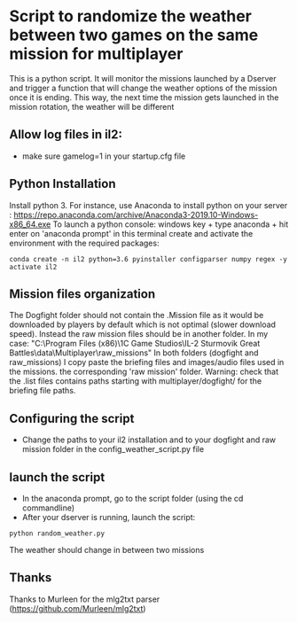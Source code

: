 # Script to randomize the weather between two games on the same mission for multiplayer

This is a python script. It will monitor the missions launched by a Dserver and trigger a function that will change the weather options of the mission once it is ending.
This way, the next time the mission gets launched in the mission rotation, the weather will be different

## Allow log files in il2:
* make sure gamelog=1 in your startup.cfg file

## Python Installation
Install python 3. For instance, use Anaconda to install python on your server :
https://repo.anaconda.com/archive/Anaconda3-2019.10-Windows-x86_64.exe
To launch a python console: windows key + type anaconda + hit enter on  'anaconda prompt' 
in this terminal create and activate the environment with the required packages:
```
conda create -n il2 python=3.6 pyinstaller configparser numpy regex -y
activate il2
```
## Mission files organization  
The Dogfight folder should not contain the .Mission file as it would be downloaded by players by default which is not optimal (slower download speed).
Instead the raw mission files should be in another folder. In my case:
 "C:\\Program Files (x86)\\1C Game Studios\IL-2 Sturmovik Great Battles\\data\\Multiplayer\\raw_missions"
In both folders (dogfight and raw_missions) I copy paste the  briefing files and images/audio files used in the missions.
the corresponding 'raw mission' folder. Warning: check that the .list files contains paths starting with multiplayer/dogfight/
for the briefing file paths.  

## Configuring the script
* Change the paths to your il2 installation and to your dogfight and raw mission folder in the config_weather_script.py file

## launch the script 
* In the anaconda prompt, go to the script folder (using the cd commandline)
* After your dserver is running, launch the script: 
```
python random_weather.py
```
The weather should change in between two missions

## Thanks

Thanks to Murleen for the mlg2txt parser (https://github.com/Murleen/mlg2txt)


 

